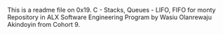 This is a readme file on 0x19. C - Stacks, Queues - LIFO, FIFO for monty Repository in ALX Software Engineering Program by Wasiu Olanrewaju Akindoyin from Cohort 9.